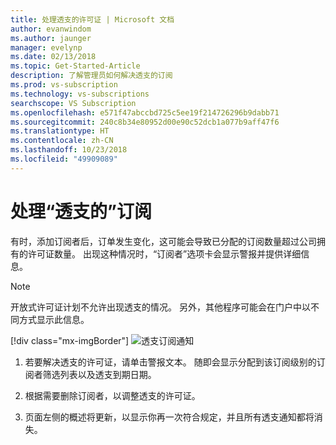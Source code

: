 ```yaml
---
title: 处理透支的许可证 | Microsoft 文档
author: evanwindom
ms.author: jaunger
manager: evelynp
ms.date: 02/13/2018
ms.topic: Get-Started-Article
description: 了解管理员如何解决透支的订阅
ms.prod: vs-subscription
ms.technology: vs-subscriptions
searchscope: VS Subscription
ms.openlocfilehash: e571f47abccbd725c5ee19f214726296b9dabb71
ms.sourcegitcommit: 240c8b34e80952d00e90c52dcb1a077b9aff47f6
ms.translationtype: HT
ms.contentlocale: zh-CN
ms.lasthandoff: 10/23/2018
ms.locfileid: "49909089"
---
```

# <a name="handling-over-claimed-subscriptions"></a>处理“透支的”订阅

有时，添加订阅者后，订单发生变化，这可能会导致已分配的订阅数量超过公司拥有的许可证数量。 出现这种情况时，“订阅者”选项卡会显示警报并提供详细信息。 

> [!NOTE]
> 开放式许可证计划不允许出现透支的情况。  另外，其他程序可能会在门户中以不同方式显示此信息。 
> 
> [!div class="mx-imgBorder"]
> ![透支订阅通知](_img/over-claimed/over-claimed-alert.png)


1.  若要解决透支的许可证，请单击警报文本。 随即会显示分配到该订阅级别的订阅者筛选列表以及透支到期日期。 

2.  根据需要删除订阅者，以调整透支的许可证。 

3.  页面左侧的概述将更新，以显示你再一次符合规定，并且所有透支通知都将消失。 
